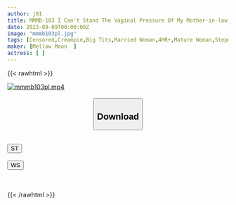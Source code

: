 ```yaml
---
author: j91
title: MMMB-103 I Can't Stand The Vaginal Pressure Of My Mother-in-law's Beautiful Daughter-in-law, And I Can't Take A Lot Of Vaginal Cum Shot! 4 Hours
date: 2023-09-09T00:00:00Z
image: "mmmb103pl.jpg"
tags: [Censored,Creampie,Big Tits,Married Woman,4HR+,Mature Woman,Stepmother	]
maker: [Mellow Moon  ]
actress: [ ]
---
```



{{< rawhtml >}}

<div class="video" data-videoid="KyX4QAGJ3Vhz1W">
    <a href="javascript:;">
        <img src="https://my.j91.asia/posts/mmmb103pl/mmmb103pl.jpg" width="WIDTH" height="HEIGHT" alt="mmmb103pl.mp4" loading="lazy">
    </a>
</div>

<script type="text/javascript" src="https://j91.asia/asset/on-demand-st.js"></script>

<br>
  <link rel="stylesheet" href="https://j91.asia/asset/bs5.css">
  
  <center>
  <button class="btn btn-primary" type="button" data-bs-toggle="collapse" data-bs-target=".multi-collapse" aria-expanded="false" aria-controls="multiCollapseExample1 multiCollapseExample2"><h2>Download</h2></button></center>
</p>
<div class="row">
  <div class="col">
    <div class="collapse multi-collapse" id="multiCollapseExample1">
      <div class="card card-body">
	      	      <br>
<div class="buttons">  
<a href="https://streamtape.to/v/KyX4QAGJ3Vhz1W"><button class="btn-hover color-3"><i class="fa fa-download"></i> ST</button></a></div>
    </div>
  </div>
</div>
  <div class="col">
    <div class="collapse multi-collapse" id="multiCollapseExample2">
      <div class="card card-body">
	      <br>
<div class="buttons">
    <a href="https://wolfstream.tv/jyikrjbiyock"><button class="btn-hover color-9"><i class="fa fa-download"></i> WS</button></a></div>
<br><br>
      </div>
    </div>
  </div>
</div>

{{< /rawhtml >}}